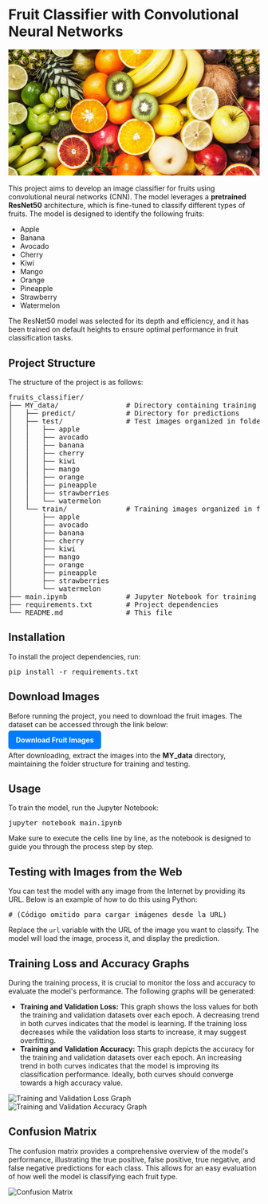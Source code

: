 <h1>Fruit Classifier with Convolutional Neural Networks</h1>

<!-- Imagen de portada -->
<img src="dataset-cover.jpg" alt="Fruit Classifier" style="max-width: 100%; height: auto;">

<p>This project aims to develop an image classifier for fruits using convolutional neural networks (CNN). The model leverages a <strong>pretrained ResNet50</strong> architecture, which is fine-tuned to classify different types of fruits. The model is designed to identify the following fruits:</p>

<ul>
    <li>Apple</li>
    <li>Banana</li>
    <li>Avocado</li>
    <li>Cherry</li>
    <li>Kiwi</li>
    <li>Mango</li>
    <li>Orange</li>
    <li>Pineapple</li>
    <li>Strawberry</li>
    <li>Watermelon</li>
</ul>

<p>The ResNet50 model was selected for its depth and efficiency, and it has been trained on default heights to ensure optimal performance in fruit classification tasks.</p>

<h2>Project Structure</h2>

<p>The structure of the project is as follows:</p>

<pre>
fruits_classifier/
├── MY_data/                # Directory containing training and test data
│   ├── predict/            # Directory for predictions
│   ├── test/               # Test images organized in folders by class
│   │   ├── apple
│   │   ├── avocado
│   │   ├── banana
│   │   ├── cherry
│   │   ├── kiwi
│   │   ├── mango
│   │   ├── orange
│   │   ├── pineapple
│   │   ├── strawberries
│   │   └── watermelon
│   └── train/              # Training images organized in folders by class
│       ├── apple
│       ├── avocado
│       ├── banana
│       ├── cherry
│       ├── kiwi
│       ├── mango
│       ├── orange
│       ├── pineapple
│       ├── strawberries
│       └── watermelon
├── main.ipynb              # Jupyter Notebook for training and evaluation
├── requirements.txt        # Project dependencies
└── README.md               # This file
</pre>

<h2>Installation</h2>

<p>To install the project dependencies, run:</p>

<pre>
pip install -r requirements.txt
</pre>

<h2>Download Images</h2>

<p>Before running the project, you need to download the fruit images. The dataset can be accessed through the link below:</p>

<p style="font-weight: bold;">
    <a href="https://drive.google.com/drive/folders/1ru2np2wMl27f1kRUfR7fnXRDadi3o525?usp=drive_link" target="_blank" style="text-decoration: none; color: #ffffff; background-color: #007bff; padding: 10px 15px; border-radius: 5px;">Download Fruit Images</a>
</p>

<p>After downloading, extract the images into the <strong>MY_data</strong> directory, maintaining the folder structure for training and testing.</p>

<h2>Usage</h2>

<p>To train the model, run the Jupyter Notebook:</p>

<pre>
jupyter notebook main.ipynb
</pre>

<p>Make sure to execute the cells line by line, as the notebook is designed to guide you through the process step by step.</p>

<h2>Testing with Images from the Web</h2>

<p>You can test the model with any image from the Internet by providing its URL. Below is an example of how to do this using Python:</p>

<pre>
# (Código omitido para cargar imágenes desde la URL)
</pre>

<p>Replace the <code>url</code> variable with the URL of the image you want to classify. The model will load the image, process it, and display the prediction.</p>

<h2>Training Loss and Accuracy Graphs</h2>

<p>During the training process, it is crucial to monitor the loss and accuracy to evaluate the model's performance. The following graphs will be generated:</p>

<ul>
    <li><strong>Training and Validation Loss:</strong> This graph shows the loss values for both the training and validation datasets over each epoch. A decreasing trend in both curves indicates that the model is learning. If the training loss decreases while the validation loss starts to increase, it may suggest overfitting.</li>
    <li><strong>Training and Validation Accuracy:</strong> This graph depicts the accuracy for the training and validation datasets over each epoch. An increasing trend in both curves indicates that the model is improving its classification performance. Ideally, both curves should converge towards a high accuracy value.</li>
</ul>

<!-- Imagen de ejemplo para la gráfica de pérdida -->
<img src="loss_graph_example.png" alt="Training and Validation Loss Graph" style="max-width: 100%; height: auto;">

<!-- Imagen de ejemplo para la gráfica de precisión -->
<img src="accuracy_graph_example.png" alt="Training and Validation Accuracy Graph" style="max-width: 100%; height: auto;">

<h2>Confusion Matrix</h2>

<p>The confusion matrix provides a comprehensive overview of the model's performance, illustrating the true positive, false positive, true negative, and false negative predictions for each class. This allows for an easy evaluation of how well the model is classifying each fruit type.</p>

<!-- Imagen de ejemplo para la matriz de confusión -->
<img src="confusion_matrix_example.png" alt="Confusion Matrix" style="max-width: 100%; height: auto;">

